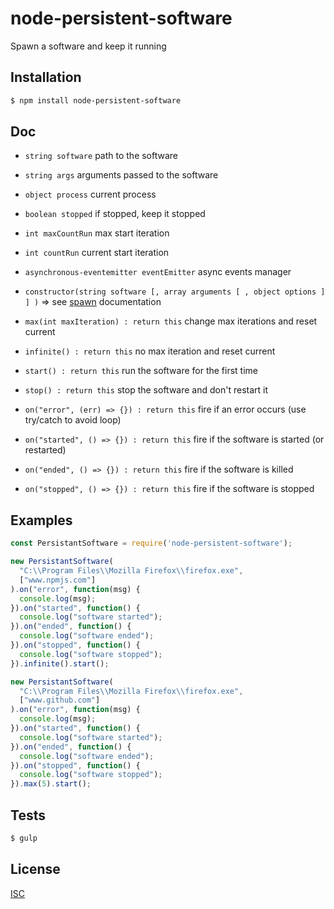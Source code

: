 # node-persistent-software
Spawn a software and keep it running


## Installation

```bash
$ npm install node-persistent-software
```

## Doc

* ``` string software ``` path to the software
* ``` string args ``` arguments passed to the software
* ``` object process ``` current process
* ``` boolean stopped ``` if stopped, keep it stopped
* ``` int maxCountRun ``` max start iteration
* ``` int countRun ``` current start iteration
* ``` asynchronous-eventemitter eventEmitter ``` async events manager

* ``` constructor(string software [, array arguments [ , object options ] ] ) ``` => see [spawn](https://nodejs.org/api/child_process.html#child_process_child_process_spawn_command_args_options) documentation

* ``` max(int maxIteration) : return this ``` change max iterations and reset current
* ``` infinite() : return this ``` no max iteration and reset current
* ``` start() : return this ``` run the software for the first time
* ``` stop() : return this ``` stop the software and don't restart it
* ``` on("error", (err) => {}) : return this ``` fire if an error occurs (use try/catch to avoid loop)
* ``` on("started", () => {}) : return this ``` fire if the software is started (or restarted)
* ``` on("ended", () => {}) : return this ``` fire if the software is killed
* ``` on("stopped", () => {}) : return this ``` fire if the software is stopped

## Examples

```js
const PersistantSoftware = require('node-persistent-software');

new PersistantSoftware(
  "C:\\Program Files\\Mozilla Firefox\\firefox.exe",
  ["www.npmjs.com"]
).on("error", function(msg) {
  console.log(msg);
}).on("started", function() {
  console.log("software started");
}).on("ended", function() {
  console.log("software ended");
}).on("stopped", function() {
  console.log("software stopped");
}).infinite().start();

new PersistantSoftware(
  "C:\\Program Files\\Mozilla Firefox\\firefox.exe",
  ["www.github.com"]
).on("error", function(msg) {
  console.log(msg);
}).on("started", function() {
  console.log("software started");
}).on("ended", function() {
  console.log("software ended");
}).on("stopped", function() {
  console.log("software stopped");
}).max(5).start();
```

## Tests

```bash
$ gulp
```

## License

  [ISC](LICENSE)
